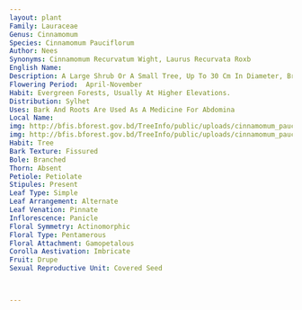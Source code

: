 ```yaml
---
layout: plant
Family: Lauraceae
Genus: Cinnamomum
Species: Cinnamomum Pauciflorum
Author: Nees
Synonyms: Cinnamomum Recurvatum Wight, Laurus Recurvata Roxb
English Name: 
Description: A Large Shrub Or A Small Tree, Up To 30 Cm In Diameter, Branches More Or Less Quadrangular, Glabrous, Bark Grey Or Greyish-brown. Leaves 5-12 Ã— 2-5 Cm, Alternate, Elliptic-ovate, Ovate-lanceolate To Oblong-lanceolate, Acuminate, Firmly Coriaceous, Usually Glaucous And Finely Reticulated Beneath, Base Acute, Rounded Or Subcordate, Usually 3-nerved, Rarely 5-nerved, Petioles 0.5-1.0 Cm Long. Inflorescence An Axillary Panicle, Shorter Than Leaves, Up To 8 Cm Long, Few-flowered, Sometimes Peduncles With 3 Flowers, Nearly Glabrous. Flowers Small, Perianth 2.5-3.0 Mm Long, Yellow Or Greenish-yellow, Pubescent Or Silky. Fertile Stamens Hairy, C 2.5 Mm Long (of 1st And 2nd Whorls) Or 2.8 Mm Long (of 3rd Whorl), Filaments Sparsely Villous, Complanate, Those Of 3rd Whorl Each With A Pair Of Short-stalked Orbicular-reniform Glands, Anthers Ovate-oblong And Almost As Long As The Filaments (of 1st And 2nd Whorls) Or Oblong And About Half As Long As The Filament (of 3rd Whorl), All 4-celled, Cells Introrse (of 1st And 2nd Whorls) Or Extrorse (of 3rd Whorl), Staminodes 3, Of The Innermost Whorl, 1.7 Mm Long, Long-stalked, Cordate At The Apex. Ovary Ovoid, C 1 Mm Long, Styles Curved, C 2 Mm Long, Stigmas Discoid. Fruits 0.7-1.0 Cm Across, Globose Or Ellipsoid, Fruiting Calyx Very Small, With A Quite Entire Mouth.
Flowering Period:  April-November
Habit: Evergreen Forests, Usually At Higher Elevations.
Distribution: Sylhet
Uses: Bark And Roots Are Used As A Medicine For Abdomina
Local Name: 
img: http://bfis.bforest.gov.bd/TreeInfo/public/uploads/cinnamomum_pauciflorum.jpg
img: http://bfis.bforest.gov.bd/TreeInfo/public/uploads/cinnamomum_pauciflorum1.jpg
Habit: Tree
Bark Texture: Fissured
Bole: Branched
Thorn: Absent
Petiole: Petiolate
Stipules: Present
Leaf Type: Simple
Leaf Arrangement: Alternate
Leaf Venation: Pinnate
Inflorescence: Panicle
Floral Symmetry: Actinomorphic
Floral Type: Pentamerous
Floral Attachment: Gamopetalous
Corolla Aestivation: Imbricate
Fruit: Drupe
Sexual Reproductive Unit: Covered Seed



---
```


